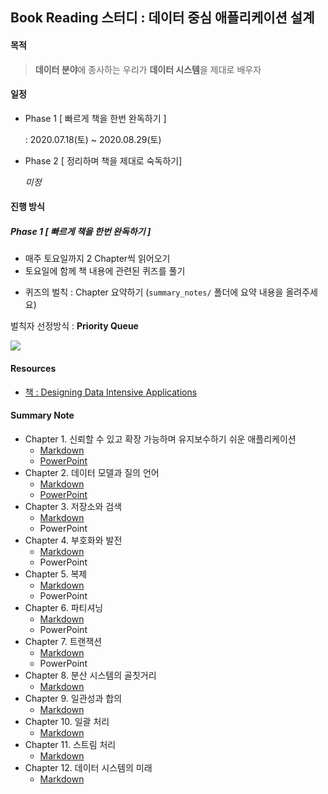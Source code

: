 ## Book Reading 스터디 : 데이터 중심 애플리케이션 설계



#### **목적**

> **데이터 분야**에 종사하는 우리가 **데이터 시스템**을 제대로 배우자



#### **일정**

- Phase 1 [ 빠르게 책을 한번 완독하기 ]
  
  : 2020.07.18(토) ~ 2020.08.29(토)

- Phase 2 [ 정리하며 책을 제대로 숙독하기]

  *미정*



#### **진행 방식**

##### Phase 1 [ 빠르게 책을 한번 완독하기 ]

- 매주 토요일까지 2 Chapter씩 읽어오기
- 토요일에 함께 책 내용에 관련된 퀴즈를 풀기

* 퀴즈의 벌칙 : Chapter 요약하기 (`summary_notes/` 폴더에 요약 내용을 올려주세요)

벌칙자 선정방식 : **Priority Queue**

![](https://imgur.com/yQBChJ4.png)

#### Resources

* [책 : Designing Data Intensive Applications](https://github.com/data-system-wiki/designing-data-intensive-applications/blob/master/resources/Designing%20Data%20Intensive%20Applications.pdf)

#### **Summary Note**

* Chapter 1.  신뢰할 수 있고 확장 가능하며 유지보수하기 쉬운 애플리케이션
    - [Markdown](https://github.com/data-system-wiki/designing-data-intensive-applications/blob/master/summary_notes/chapter%2001.md)
    - [PowerPoint](https://github.com/data-system-wiki/designing-data-intensive-applications/blob/master/resources/chapter%201%20summary.pptx)
* Chapter 2. 데이터 모델과 질의 언어
    - [Markdown](https://github.com/data-system-wiki/designing-data-intensive-applications/blob/master/summary_notes/chapter%2002.md)
    - [PowerPoint](https://github.com/data-system-wiki/designing-data-intensive-applications/blob/master/resources/chapter%202%20summary.pptx)    
* Chapter 3. 저장소와 검색
    - [Markdown](https://github.com/data-system-wiki/designing-data-intensive-applications/blob/master/summary_notes/chapter%2003.md)
    - PowerPoint
* Chapter 4. 부호화와 발전
    - [Markdown](https://github.com/data-system-wiki/designing-data-intensive-applications/blob/master/summary_notes/chapter%2004.md)
    - PowerPoint
* Chapter 5. 복제
    - [Markdown](https://github.com/data-system-wiki/designing-data-intensive-applications/blob/master/summary_notes/chapter%2005.md)
    - PowerPoint
* Chapter 6. 파티셔닝
    - [Markdown](https://github.com/data-system-wiki/designing-data-intensive-applications/blob/master/summary_notes/chapter%2006.md)
    - PowerPoint
* Chapter 7. 트랜잭션
    - [Markdown](https://github.com/data-system-wiki/designing-data-intensive-applications/blob/master/summary_notes/chapter%2007.md)
    - PowerPoint
* Chapter 8. 분산 시스템의 골칫거리
    - [Markdown](https://github.com/data-system-wiki/designing-data-intensive-applications/blob/master/summary_notes/chapter%2008.md)
* Chapter 9. 일관성과 합의
    - [Markdown](https://github.com/data-system-wiki/designing-data-intensive-applications/blob/master/summary_notes/chapter%2009.md)
* Chapter 10. 일괄 처리
    - [Markdown](https://github.com/data-system-wiki/designing-data-intensive-applications/blob/master/summary_notes/chapter%2010.md)
* Chapter 11. 스트림 처리
    - [Markdown](https://github.com/data-system-wiki/designing-data-intensive-applications/blob/master/summary_notes/chapter%2011.md)
* Chapter 12. 데이터 시스템의 미래
    - [Markdown](https://github.com/data-system-wiki/designing-data-intensive-applications/blob/master/summary_notes/chapter%2012.md)

  
